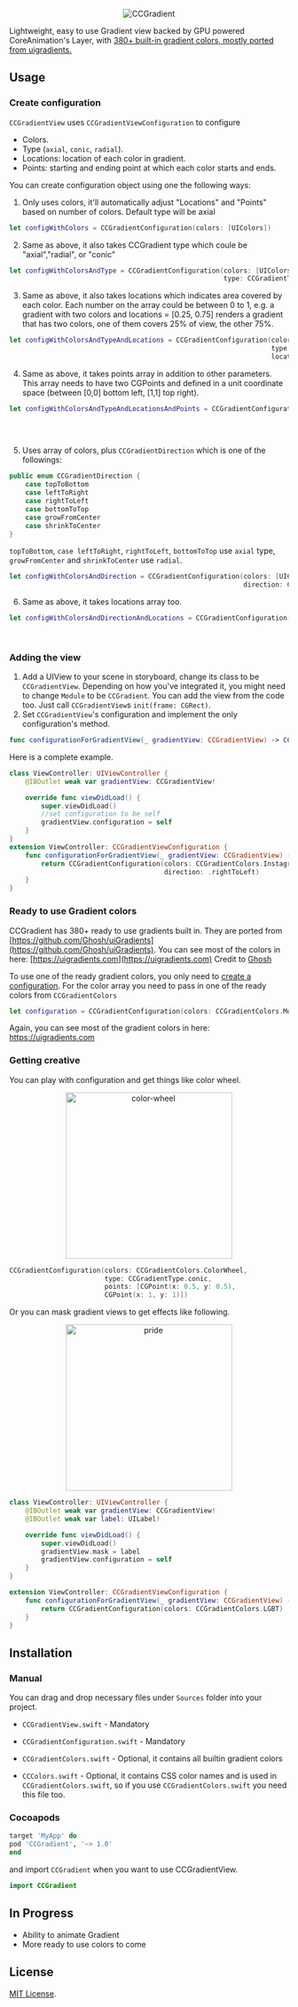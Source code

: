 <p align="center">
<img src="https://i.imgur.com/sZqOxs1.png" alt="CCGradient"/>
</p>

Lightweight, easy to use Gradient view backed by GPU powered CoreAnimation's Layer, with [380+  built-in gradient colors, mostly ported from uigradients.](https://uigradients.com/)


## Usage

### Create configuration

`CCGradientView` uses `CCGradientViewConfiguration` to configure
- Colors.
- Type (`axial`, `conic`, `radial`).
- Locations: location of each color in gradient.
- Points: starting and ending point at which each color starts and ends.

You can create configuration object using one the following ways:
<p>

1. Only uses colors, it'll automatically adjust "Locations" and "Points" based on number of colors. Default type will be axial

```swift
let configWithColors = CCGradientConfiguration(colors: [UIColors])
```
</p>

<p>

2. Same as above, it also takes CCGradient type which coule be "axial","radial", or "conic"

```swift
let configWithColorsAndType = CCGradientConfiguration(colors: [UIColors],
                                                      type: CCGradientType)
```
</p>
<p>

3. Same as above, it also takes locations which indicates area covered by each color. Each number on the array could be between 0 to 1, e.g. a gradient with two colors and locations = [0.25, 0.75] renders a gradient that has two colors, one of them covers 25% of view, the other 75%.

```swift
let configWithColorsAndTypeAndLocations = CCGradientConfiguration(colors: [UIColor],
                                                                  type: CCGradientType,
                                                                  locations: [CGFloat])
```
</p>
<p>

4. Same as above, it takes points array in addition to other parameters. This array needs to have two CGPoints and defined in a unit coordinate space (between [0,0] bottom left, [1,1] top right).
```swift
let configWithColorsAndTypeAndLocationsAndPoints = CCGradientConfiguration(colors: [UIColor],
                                                                           type: CCGradientType ,
                                                                           locations: [CGFloat],
                                                                           points: [CGPoint])

```
</p>
<p>

5. Uses array of colors, plus `CCGradientDirection` which is one of the followings:
```swift
public enum CCGradientDirection {
    case topToBottom
    case leftToRight
    case rightToLeft
    case bottomToTop
    case growFromCenter
    case shrinkToCenter
}
``` 
`topToBottom`, `case leftToRight`, `rightToLeft`, `bottomToTop` use `axial` type, `growFromCenter` and `shrinkToCenter` use `radial`.

```swift
let configWithColorsAndDirection = CCGradientConfiguration(colors: [UIColors], 
                                                           direction: CCGradientDirection)
```
</p>
<p>

6. Same as above, it takes locations array too.

```swift
let configWithColorsAndDirectionAndLocations = CCGradientConfiguration(colors: [UIColor],
                                                                       direction: CCGradientDirection,
                                                                       locations: [CGFloat])
```
</p>

### Adding the view

1. Add a UIView to your scene in storyboard, change its class to be `CCGradientView`. Depending on how you've integrated it, you might need to change `Module` to be `CCGradient`. You can add the view from the code too. Just call `CCGradientView`s `init(frame: CGRect)`. 
2. Set `CCGradientView`'s configuration and implement the only configuration's method.
<p>

```swift
func configurationForGradientView(_ gradientView: CCGradientView) -> CCGradientConfiguration
```
</p>


Here is a complete example.

```swift
class ViewController: UIViewController {
    @IBOutlet weak var gradientView: CCGradientView!

    override func viewDidLoad() {
        super.viewDidLoad()
        //set configuration to be self
        gradientView.configuration = self
    }
}
extension ViewController: CCGradientViewConfiguration {    
    func configurationForGradientView(_ gradientView: CCGradientView) -> CCGradientConfiguration {
        return CCGradientConfiguration(colors: CCGradientColors.Instagram,
                                       direction: .rightToLeft)
    }
}
```
<p>

### Ready to use Gradient colors
CCGradient has 380+ ready to use gradients built in. They are ported from [https://github.com/Ghosh/uiGradients](https://github.com/Ghosh/uiGradients).
You can see most of the colors in here: [https://uigradients.com](https://uigradients.com)
Credit to [Ghosh](https://github.com/Ghosh)

To use one of the ready gradient colors, you only need to [create a configuration](#create-configuration). For the color array you need to pass in one of the ready colors from `CCGradientColors` 

```swift
let configuration = CCGradientConfiguration(colors: CCGradientColors.MoonPurple)
```
Again, you can see most of the gradient colors in here: https://uigradients.com

</p>

### Getting creative
You can play with configuration and get things like color wheel.
<p align="center">
<img src="http://i.imgur.com/kq4Cut6.png" alt="color-wheel" width="300" height="300"/>
</p>

```swift
CCGradientConfiguration(colors: CCGradientColors.ColorWheel,
                        type: CCGradientType.conic,
                        points: [CGPoint(x: 0.5, y: 0.5),
                        CGPoint(x: 1, y: 1)])
```

Or you can mask gradient views to get effects like following.
<p align="center">
<img src="http://i.imgur.com/wYDUEVw.png" alt="pride" width="300"/>
</p>

```swift
class ViewController: UIViewController {
    @IBOutlet weak var gradientView: CCGradientView!
    @IBOutlet weak var label: UILabel!

    override func viewDidLoad() {
        super.viewDidLoad()
        gradientView.mask = label
        gradientView.configuration = self
    }
}

extension ViewController: CCGradientViewConfiguration {
    func configurationForGradientView(_ gradientView: CCGradientView) -> CCGradientConfiguration {
        return CCGradientConfiguration(colors: CCGradientColors.LGBT)
    }
}
```


## Installation



### Manual

<p>

You can drag and drop necessary files under `Sources` folder into your project.



-  `CCGradientView.swift` - Mandatory

-  `CCGradientConfiguration.swift` - Mandatory

- `CCGradientColors.swift` - Optional, it contains all builtin gradient colors

- `CCColors.swift` - Optional, it contains CSS color names and is used in `CCGradientColors.swift`, so if you use `CCGradientColors.swift` you need this file too.

</p>



### Cocoapods
```ruby
target 'MyApp' do
pod 'CCGradient', '~> 1.0'
end
```
and import `CCGradient` when you want to use CCGradientView.

```swift
import CCGradient
```
<p>



</p>


## In Progress
* Ability to animate Gradient
* More ready to use colors to come


## License



[MIT License](http://opensource.org/licenses/mit-license.php).
